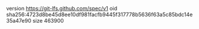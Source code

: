 version https://git-lfs.github.com/spec/v1
oid sha256:4723d8be45d8ee10df981facfb9445f317778b5636f63a5c85bdc14e35a47e90
size 463900
